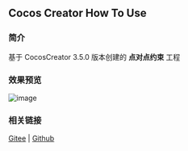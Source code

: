 ## Cocos Creator How To Use

### 简介

基于 CocosCreator 3.5.0 版本创建的 **点对点约束** 工程

### 效果预览
![image](../../../gif/20220304/2022030432.gif)

### 相关链接
[Gitee](https://gitee.com/mirrors_cocos-creator/example-3d/blob/master/physics-3d/assets/cases/scenes) | [Github](https://github.com/cocos-creator/example-3d/blob/master/physics-3d/assets/cases/scenes)
